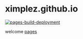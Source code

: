 # ximplez.github.io

[![pages-build-deployment](https://github.com/ximplez/ximplez.github.io/actions/workflows/pages/pages-build-deployment/badge.svg?branch=main)](https://github.com/ximplez/ximplez.github.io/actions/workflows/pages/pages-build-deployment)

welcome [pages](https://ximplez.github.io)
